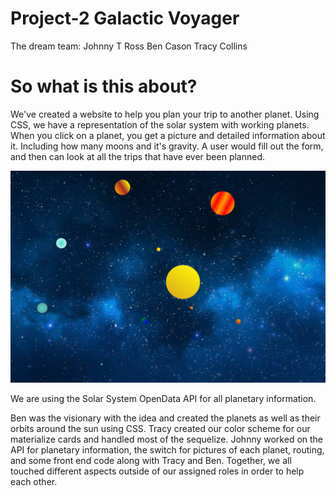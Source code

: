 # Project-2 Galactic Voyager

The dream team:
Johnny T Ross
Ben Cason
Tracy Collins

# So what is this about?

We've created a website to help you plan your trip to another planet. Using CSS, we have a representation of the solar system with working planets. When you click on a planet, you get a picture and detailed information about it. Including how many moons and it's gravity. A user would fill out the form, and then can look at all the trips that have ever been planned. 

  ![Galactic Voyager](/public/images/galacticVoyager.png)

We are using the Solar System OpenData API for all planetary information.

Ben was the visionary with the idea and created the planets as well as their orbits around the sun using CSS. Tracy created our color scheme for our materialize cards and handled most of the sequelize. Johnny worked on the API for planetary information, the switch for pictures of each planet, routing, and some front end code along with Tracy and Ben. Together, we all touched different aspects outside of our assigned roles in order to help each other. 


